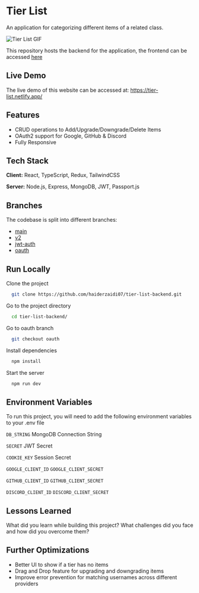 # Tier List

An application for categorizing different items of a related class.

![Tier List GIF](https://github.com/haiderzaidi07/haiderzaidi07/blob/main/tierlist-new.gif?raw=true)

This repository hosts the backend for the application, the frontend can be accessed [here](https://github.com/haiderzaidi07/tier-list-frontend)

## Live Demo

The live demo of this website can be accessed at: https://tier-list.netlify.app/


## Features

- CRUD operations to Add/Upgrade/Downgrade/Delete Items
- OAuth2 support for Google, GitHub & Discord
- Fully Responsive


## Tech Stack

**Client:** React, TypeScript, Redux, TailwindCSS

**Server:** Node.js, Express, MongoDB, JWT, Passport.js


## Branches

The codebase is split into different branches:

- [main](https://github.com/haiderzaidi07/tier-list-backend)
- [v2](https://github.com/haiderzaidi07/tier-list-backend/tree/v2)
- [jwt-auth](https://github.com/haiderzaidi07/tier-list-backend/tree/jwt-auth)
- [oauth](https://github.com/haiderzaidi07/tier-list-backend/tree/oauth)


## Run Locally

Clone the project

```bash
  git clone https://github.com/haiderzaidi07/tier-list-backend.git
```

Go to the project directory

```bash
  cd tier-list-backend/
```

Go to oauth branch

```bash
  git checkout oauth
```

Install dependencies

```bash
  npm install
```

Start the server

```bash
  npm run dev
```


## Environment Variables

To run this project, you will need to add the following environment variables to your .env file

`DB_STRING`
MongoDB Connection String

`SECRET`
JWT Secret

`COOKIE_KEY`
Session Secret

`GOOGLE_CLIENT_ID`
`GOOGLE_CLIENT_SECRET`

`GITHUB_CLIENT_ID`
`GITHUB_CLIENT_SECRET`

`DISCORD_CLIENT_ID`
`DISCORD_CLIENT_SECRET`


## Lessons Learned

What did you learn while building this project? What challenges did you face and how did you overcome them?

## Further Optimizations

- Better UI to show if a tier has no items
- Drag and Drop feature for upgrading and downgrading items <!-- using beautiful dnd package -->
- Improve error prevention for matching usernames across different providers
